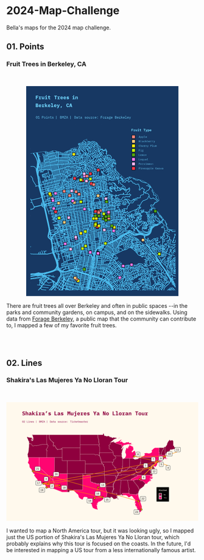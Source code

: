 # 2024-Map-Challenge
Bella's maps for the 2024 map challenge. 


## 01. Points
### Fruit Trees in Berkeley, CA
<br>
<p align="center">
<img src="https://github.com/bellamendoza/2024-Map-Challenge/blob/main/01_points/01_points.png" width="400" margin="0 auto">
</p>

There are fruit trees all over Berkeley and often in public spaces --in the parks and community gardens, on campus, and on the sidewalks. Using data from [Forage Berkeley](https://forageberkeley.blogspot.com/), a public map that the community can contribute to, I mapped a few of my favorite fruit trees.

<br><br>
## 02. Lines
### Shakira's Las Mujeres Ya No Lloran Tour
<br>
<p align="center">
  <img src="https://github.com/bellamendoza/2024-Map-Challenge/blob/main/02_lines/02_lines.png"
</p>

I wanted to map a North America tour, but it was looking ugly, so I mapped just the US portion of Shakira's Las Mujeres Ya No Lloran tour, which probably explains why this tour is focused on the coasts. In the future, I'd be interested in mapping a US tour from a less internationally famous artist. 
